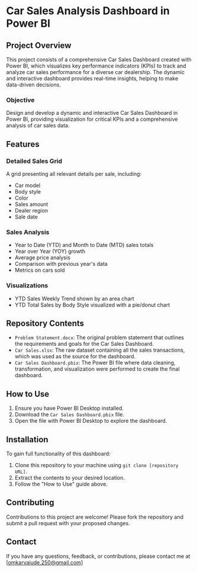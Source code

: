 # Car Sales Analysis Dashboard in Power BI

## Project Overview

This project consists of a comprehensive Car Sales Dashboard created with Power BI, which visualizes key performance indicators (KPIs) to track and analyze car sales performance for a diverse car dealership. The dynamic and interactive dashboard provides real-time insights, helping to make data-driven decisions.

### Objective

Design and develop a dynamic and interactive Car Sales Dashboard in Power BI, providing visualization for critical KPIs and a comprehensive analysis of car sales data.

## Features

### Detailed Sales Grid
A grid presenting all relevant details per sale, including:
- Car model
- Body style
- Color
- Sales amount
- Dealer region
- Sale date

### Sales Analysis
- Year to Date (YTD) and Month to Date (MTD) sales totals
- Year over Year (YOY) growth
- Average price analysis
- Comparison with previous year's data
- Metrics on cars sold

### Visualizations
- YTD Sales Weekly Trend shown by an area chart
- YTD Total Sales by Body Style visualized with a pie/donut chart

## Repository Contents

- `Problem Statement.docx`: The original problem statement that outlines the requirements and goals for the Car Sales Dashboard.
- `Car Sales.xlsx`: The raw dataset containing all the sales transactions, which was used as the source for the dashboard.
- `Car Sales Dashboard.pbix`: The Power BI file where data cleaning, transformation, and visualization were performed to create the final dashboard.

## How to Use

1. Ensure you have Power BI Desktop installed.
2. Download the `Car Sales Dashboard.pbix` file.
3. Open the file with Power BI Desktop to explore the dashboard.

## Installation

To gain full functionality of this dashboard:

1. Clone this repository to your machine using `git clone [repository URL]`.
2. Extract the contents to your desired location.
3. Follow the "How to Use" guide above.

## Contributing

Contributions to this project are welcome! Please fork the repository and submit a pull request with your proposed changes.


## Contact

If you have any questions, feedback, or contributions, please contact me at [omkarvaiude.250@gmail.com]

